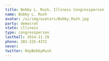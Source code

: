 ```yaml
---
title: Bobby L. Rush, Illinois Congressperson
name: Bobby L. Rush
avatar: /ui/img/avatars/Bobby_Rush.jpg
party: democrat
state: illinois
type: congressperson
lasthall: 2014-11-19
phone: 202-225-4372
never: 
twitter: RepBobbyRush
---
```

